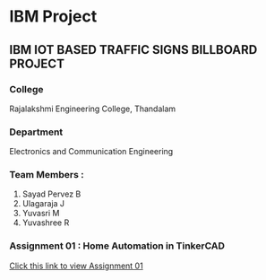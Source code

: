 # IBM Project

## IBM IOT BASED TRAFFIC SIGNS BILLBOARD PROJECT

### College
Rajalakshmi Engineering College, Thandalam

### Department
Electronics and Communication Engineering

### Team Members :
1. Sayad Pervez B
2. Ulagaraja J
3. Yuvasri M
4. Yuvashree R

### Assignment 01 : Home Automation in TinkerCAD
[Click this link to view Assignment 01](./Assignment-01/Readme.md)